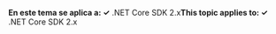 <span data-ttu-id="19a9d-101">**En este tema se aplica a: ✓** .NET Core SDK 2.x</span><span class="sxs-lookup"><span data-stu-id="19a9d-101">**This topic applies to: ✓** .NET Core SDK 2.x</span></span>
